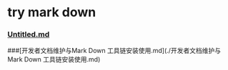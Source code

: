 # try mark down

### [Untitled.md](./Untitled.md)



###[开发者文档维护与Mark Down 工具链安装使用.md](./开发者文档维护与Mark Down 工具链安装使用.md)
